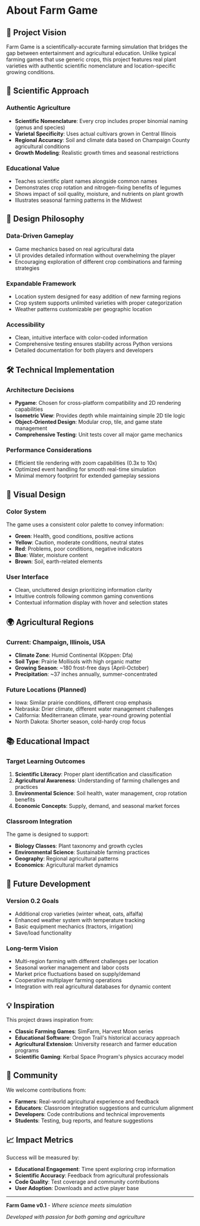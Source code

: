 # About Farm Game

## 🌾 Project Vision

Farm Game is a scientifically-accurate farming simulation that bridges the gap between entertainment and agricultural education. Unlike typical farming games that use generic crops, this project features real plant varieties with authentic scientific nomenclature and location-specific growing conditions.

## 🔬 Scientific Approach

### Authentic Agriculture
- **Scientific Nomenclature**: Every crop includes proper binomial naming (genus and species)
- **Varietal Specificity**: Uses actual cultivars grown in Central Illinois
- **Regional Accuracy**: Soil and climate data based on Champaign County agricultural conditions
- **Growth Modeling**: Realistic growth times and seasonal restrictions

### Educational Value
- Teaches scientific plant names alongside common names
- Demonstrates crop rotation and nitrogen-fixing benefits of legumes
- Shows impact of soil quality, moisture, and nutrients on plant growth
- Illustrates seasonal farming patterns in the Midwest

## 🎯 Design Philosophy

### Data-Driven Gameplay
- Game mechanics based on real agricultural data
- UI provides detailed information without overwhelming the player
- Encouraging exploration of different crop combinations and farming strategies

### Expandable Framework
- Location system designed for easy addition of new farming regions
- Crop system supports unlimited varieties with proper categorization
- Weather patterns customizable per geographic location

### Accessibility
- Clean, intuitive interface with color-coded information
- Comprehensive testing ensures stability across Python versions
- Detailed documentation for both players and developers

## 🛠️ Technical Implementation

### Architecture Decisions
- **Pygame**: Chosen for cross-platform compatibility and 2D rendering capabilities
- **Isometric View**: Provides depth while maintaining simple 2D tile logic
- **Object-Oriented Design**: Modular crop, tile, and game state management
- **Comprehensive Testing**: Unit tests cover all major game mechanics

### Performance Considerations
- Efficient tile rendering with zoom capabilities (0.3x to 10x)
- Optimized event handling for smooth real-time simulation
- Minimal memory footprint for extended gameplay sessions

## 🎨 Visual Design

### Color System
The game uses a consistent color palette to convey information:
- **Green**: Health, good conditions, positive actions
- **Yellow**: Caution, moderate conditions, neutral states
- **Red**: Problems, poor conditions, negative indicators
- **Blue**: Water, moisture content
- **Brown**: Soil, earth-related elements

### User Interface
- Clean, uncluttered design prioritizing information clarity
- Intuitive controls following common gaming conventions
- Contextual information display with hover and selection states

## 🌍 Agricultural Regions

### Current: Champaign, Illinois, USA
- **Climate Zone**: Humid Continental (Köppen: Dfa)
- **Soil Type**: Prairie Mollisols with high organic matter
- **Growing Season**: ~180 frost-free days (April-October)
- **Precipitation**: ~37 inches annually, summer-concentrated

### Future Locations (Planned)
- Iowa: Similar prairie conditions, different crop emphasis
- Nebraska: Drier climate, different water management challenges  
- California: Mediterranean climate, year-round growing potential
- North Dakota: Shorter season, cold-hardy crop focus

## 📚 Educational Impact

### Target Learning Outcomes
1. **Scientific Literacy**: Proper plant identification and classification
2. **Agricultural Awareness**: Understanding of farming challenges and practices
3. **Environmental Science**: Soil health, water management, crop rotation benefits
4. **Economic Concepts**: Supply, demand, and seasonal market forces

### Classroom Integration
The game is designed to support:
- **Biology Classes**: Plant taxonomy and growth cycles
- **Environmental Science**: Sustainable farming practices
- **Geography**: Regional agricultural patterns
- **Economics**: Agricultural market dynamics

## 🔮 Future Development

### Version 0.2 Goals
- Additional crop varieties (winter wheat, oats, alfalfa)
- Enhanced weather system with temperature tracking
- Basic equipment mechanics (tractors, irrigation)
- Save/load functionality

### Long-term Vision
- Multi-region farming with different challenges per location
- Seasonal worker management and labor costs
- Market price fluctuations based on supply/demand
- Cooperative multiplayer farming operations
- Integration with real agricultural databases for dynamic content

## 💡 Inspiration

This project draws inspiration from:
- **Classic Farming Games**: SimFarm, Harvest Moon series
- **Educational Software**: Oregon Trail's historical accuracy approach
- **Agricultural Extension**: University research and farmer education programs
- **Scientific Gaming**: Kerbal Space Program's physics accuracy model

## 🤝 Community

We welcome contributions from:
- **Farmers**: Real-world agricultural experience and feedback
- **Educators**: Classroom integration suggestions and curriculum alignment
- **Developers**: Code contributions and technical improvements
- **Students**: Testing, bug reports, and feature suggestions

## 📈 Impact Metrics

Success will be measured by:
- **Educational Engagement**: Time spent exploring crop information
- **Scientific Accuracy**: Feedback from agricultural professionals
- **Code Quality**: Test coverage and community contributions
- **User Adoption**: Downloads and active player base

---

**Farm Game v0.1** - *Where science meets simulation*

*Developed with passion for both gaming and agriculture*
